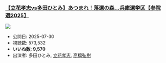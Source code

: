 ### [【立花孝志vs多田ひとみ】あつまれ！落選の森...兵庫選挙区【参院選2025】](https://www.youtube.com/watch?v=uUUID-M1SNM)
[![](https://img.youtube.com/vi/uUUID-M1SNM/sddefault.jpg)](https://www.youtube.com/watch?v=uUUID-M1SNM)
-   公開日: 2025-07-30
-   視聴数: 573,532
-   **いいね数: 9,570**
-   出演者: 多田ひとみ, [立花孝志](/rehacq_fan/people/立花孝志 "wikilink"), [高橋弘樹](/rehacq_fan/people/高橋弘樹 "wikilink")
